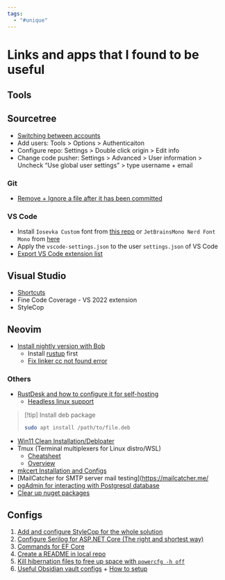 ```yaml
---
tags:
  - "#unique"
---
```

# Links and apps that I found to be useful

## Tools

## Sourcetree

- [Switching between accounts](https://stackoverflow.com/questions/46363362/how-to-change-username-password-of-github-account-in-sourcetree-on-macos)
- Add users: Tools > Options > Authenticaiton
- Configure repo: Settings > Double click origin > Edit info
- Change code pusher: Settings > Advanced > User information > Uncheck “Use global user settings” > type username + email
### Git

- [Remove + Ignore a file after it has been committed](https://www.heybooster.ai/insights/how-to-gitignore-after-commit)

### VS Code

- Install `Iosevka Custom` font from [this repo](https://github.com/nomosstorge/vscode-setup) or `JetBrainsMono Nerd Font Mono` from [here](https://github.com/ryanoasis/nerd-fonts/releases/download/v3.1.1/JetBrainsMono.zip)
- Apply the `vscode-settings.json` to the user `settings.json` of VS Code 
- [Export VS Code extension list](https://stackoverflow.com/questions/35773299/how-can-you-export-the-visual-studio-code-extension-list)

## Visual Studio

- [Shortcuts](https://learn.microsoft.com/en-us/visualstudio/ide/default-keyboard-shortcuts-in-visual-studio?view=vs-2022#bkmk_refactor-popular-shortcuts)
- Fine Code Coverage - VS 2022 extension
- StyleCop

## Neovim

- [Install nightly version with Bob](https://github.com/MordechaiHadad/bob)
	- Install [rustup](https://rust-lang.github.io/rustup/installation/index.html) first
	- [Fix linker cc not found error](https://stackoverflow.com/questions/52445961/how-do-i-fix-the-rust-error-linker-cc-not-found-for-debian-on-windows-10)

### Others

- [RustDesk and how to configure it for self-hosting](https://www.youtube.com/watch?v=SYM6M5Fiuyc)
	- [Headless linux support](https://github.com/rustdesk/rustdesk/wiki/Headless-Linux-Support)

> [!tip] Install deb package
> 
> ```bash
> sudo apt install /path/to/file.deb
> ```

- [Win11 Clean Installation/Debloater](https://christitus.com/windows-tool/)
- Tmux (Terminal multiplexers for Linux distro/WSL)
	- [Cheatsheet](https://tmuxcheatsheet.com/)
	- [Overview](https://arcolinux.com/everthing-you-need-to-know-about-tmux-panes/#:~:text=A%20Session%20holds%20one%20or,commands%20(good%20when%20scripting).)
- [mkcert Installation and Configs](https://thriveread.com/mkcert-localhost-ssl-certificates/)
- [MailCatcher for SMTP server mail testing](https://mailcatcher.me/
- [pgAdmin for interacting with Postgresql database](https://www.sqlshack.com/getting-started-with-postgresql-on-docker/)
- [Clear up nuget packages](https://stackoverflow.com/questions/30933277/how-can-i-clear-the-nuget-package-cache-using-the-command-line)


## Configs

1. [Add and configure StyleCop for the whole solution](https://bytedev.medium.com/quickly-setup-stylecop-for-new-net-solutions-275fc755b69e)
2. [Configure Serilog for ASP.NET Core (The right and shortest way)](https://github.com/serilog/serilog-aspnetcore)
3. [Commands for EF Core](https://www.entityframeworktutorial.net/efcore/cli-commands-for-ef-core-migration.aspx)
4. [Create a README in local repo](https://www.ge.com/digital/documentation/edge-software/t_Create_Readme_and_Commit_to_Local_Repo.html)
5. [Kill hibernation files to free up space with `powercfg -h off`](https://www.reddit.com/r/Windows10/comments/11m88cc/c_drive_is_basically_full_how_can_i_free_up_more/jbhth4v/?context=3)
6. [Useful Obsidian vault configs](https://github.com/CyanVoxel/Obsidian-Vault-Template/tree/main) + [How to setup](https://www.youtube.com/watch?v=rAkerV8rlow)